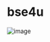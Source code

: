 # bse4u
 
![image](https://user-images.githubusercontent.com/58655145/201965450-bc6cee66-a418-4473-85fc-06cc5ae62074.png)
